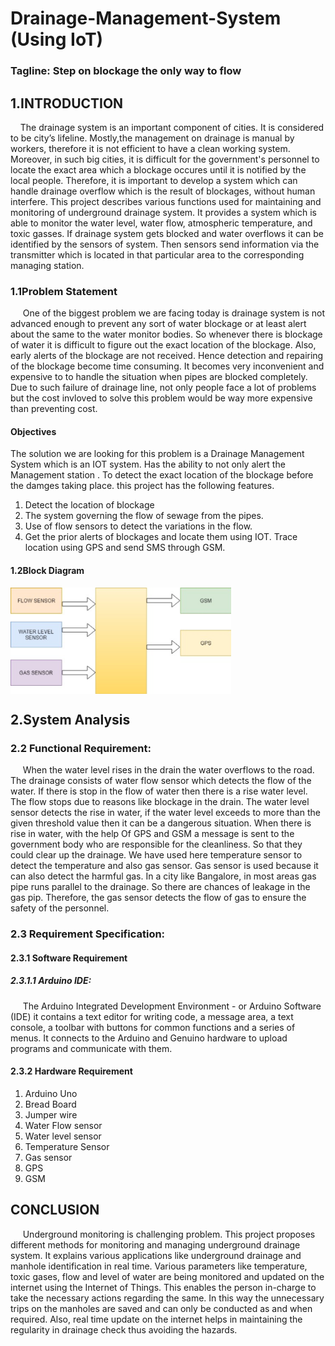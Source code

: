 # Drainage-Management-System (Using IoT)

<h3>Tagline: Step on blockage the only way to flow</h3>
<h2>1.INTRODUCTION</h2>
<p>&nbsp;&nbsp;&nbsp;&nbsp;The drainage system is an important component of cities. It is considered to be city’s lifeline. Mostly,the management on drainage is manual by workers, therefore it is not efficient to have a clean working system. Moreover, in such big cities, it is difficult for the government's personnel to locate the exact area which a blockage occures until it is notified by the local people. Therefore, it is important to develop a system which can handle drainage overflow which is the result of blockages, without human interfere. This project describes various functions used for maintaining and monitoring of underground drainage system. It provides a system which is able to monitor the water level, water flow, atmospheric temperature, and toxic gasses. If drainage system gets blocked and water overflows it can be identified by the sensors of system. Then sensors send information via the transmitter which is located in that particular area to the corresponding managing station.</p>

<h3>1.1Problem Statement</h3>
	<p>&nbsp;&nbsp;&nbsp;&nbsp; One of the biggest problem we are facing today is drainage system is not advanced enough to prevent any sort of water blockage or at least alert about the same to the water monitor bodies. So whenever there is blockage of water it is difficult to figure out the exact location of the blockage. Also, early alerts of the blockage are not received. Hence detection and repairing of the blockage become time consuming.  It becomes very inconvenient and expensive to  to handle the situation when pipes are blocked completely.  Due to such failure of drainage line, not only people face a lot of problems but the cost invloved to solve this problem would be way more expensive than preventing cost. </p> 
 
<h4>Objectives</h4>
<p> The solution we are looking for this problem is a Drainage Management System which is an IOT system.  Has the ability to not only alert the Management station . To detect the exact location of the blockage before the damges taking place. this project has the following features. </p> 
<ol>
  <li>	Detect the location of blockage </li>
  <li>	The system governing the flow of sewage from the pipes.  </li>
  <li>	Use of flow sensors to detect the variations in the flow. </li>
  <li>	Get the prior alerts of blockages and locate them using IOT. Trace location using GPS and send SMS through GSM.</li></ol>

<h4>1.2Block Diagram</h4>
<img src="photos/Block diagram.png" alt="Block Diagram" height="40%" width="70%" align="center">

<h2>2.System Analysis</h2>
<h3>2.2	Functional Requirement:</h3>
<p>&nbsp;&nbsp;&nbsp;&nbsp; When the water level rises in the drain the water overflows to the road. The drainage consists of water flow sensor which detects the flow of the water. If there is stop in the flow of water then there is a rise water level. The flow stops due to reasons like blockage in the drain. The water level sensor detects the rise in water, if the water level exceeds to more than the given threshold value then it can be a dangerous situation. When there is rise in water, with the help Of GPS and GSM a message is sent to the government body who are responsible for the cleanliness. So that they could clear up the drainage. We have used here temperature sensor to detect the temperature and also gas sensor. Gas sensor is used because it can also detect the harmful gas. In a city like Bangalore, in most areas gas pipe runs parallel to the drainage. So there are chances of leakage in the gas pip. Therefore, the gas sensor detects the flow of gas to ensure the safety of the personnel.  </p>

<h3>2.3	Requirement Specification:</h3>
<h4>2.3.1 Software Requirement</h4>
<h5>2.3.1.1 Arduino IDE: </h5>
<p>&nbsp;&nbsp;&nbsp;&nbsp; The Arduino Integrated Development Environment - or Arduino Software (IDE) it contains a text editor for writing code, a message area, a text console, a toolbar with buttons for common functions and a series of menus. It connects to the Arduino and Genuino hardware to upload programs and communicate with them.</p>

<h4>2.3.2 Hardware Requirement</h4>
		  
<ol>
   <li>Arduino Uno  </li>
   <li>Bread Board </li>
   <li>Jumper wire </li>
   <li>Water Flow sensor</li>
   <li>Water level sensor</li>
   <li>Temperature Sensor</li>
   <li>Gas sensor</li>
   <li>GPS</li>
   <li>GSM</li>
</ol>

<h2>CONCLUSION </h2>
<p>&nbsp;&nbsp;&nbsp;&nbsp; Underground monitoring is challenging problem. This project proposes different methods for monitoring and managing underground drainage system. It explains various applications like underground drainage and manhole identification in real time. Various parameters like temperature, toxic gases, flow and level of water are being monitored and updated on the internet using the Internet of Things. This enables the person in-charge to take the necessary actions regarding the same. In this way the unnecessary trips on the manholes are saved and can only be conducted as and when required. Also, real time update on the internet helps in maintaining the regularity in drainage check thus avoiding the hazards. </p>
